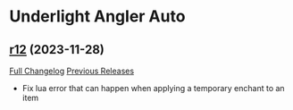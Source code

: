 # Underlight Angler Auto

## [r12](https://github.com/teelolws/UnderlightAnglerAuto/tree/r12) (2023-11-28)
[Full Changelog](https://github.com/teelolws/UnderlightAnglerAuto/compare/r11...r12) [Previous Releases](https://github.com/teelolws/UnderlightAnglerAuto/releases)

- Fix lua error that can happen when applying a temporary enchant to an item  
